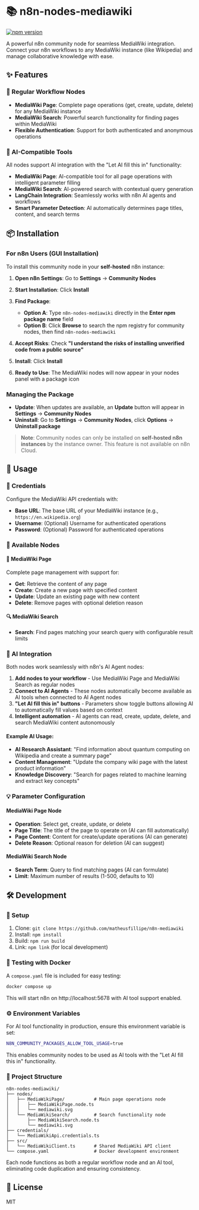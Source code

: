 # 📚 n8n-nodes-mediawiki

[![npm version](https://badge.fury.io/js/n8n-nodes-mediawiki.svg)](https://www.npmjs.com/package/n8n-nodes-mediawiki)

A powerful n8n community node for seamless MediaWiki integration. Connect your n8n workflows to any MediaWiki instance (like Wikipedia) and manage collaborative knowledge with ease.

## ✨ Features

### 🔧 Regular Workflow Nodes
- **MediaWiki Page**: Complete page operations (get, create, update, delete) for any MediaWiki instance
- **MediaWiki Search**: Powerful search functionality for finding pages within MediaWiki
- **Flexible Authentication**: Support for both authenticated and anonymous operations

### 🤖 AI-Compatible Tools
All nodes support AI integration with the "Let AI fill this in" functionality:
- **MediaWiki Page**: AI-compatible tool for all page operations with intelligent parameter filling
- **MediaWiki Search**: AI-powered search with contextual query generation
- **LangChain Integration**: Seamlessly works with n8n AI agents and workflows
- **Smart Parameter Detection**: AI automatically determines page titles, content, and search terms

## 📦 Installation

### For n8n Users (GUI Installation)

To install this community node in your **self-hosted** n8n instance:

1. **Open n8n Settings**: Go to **Settings** → **Community Nodes**

2. **Start Installation**: Click **Install**

3. **Find Package**: 
   - **Option A**: Type `n8n-nodes-mediawiki` directly in the **Enter npm package name** field
   - **Option B**: Click **Browse** to search the npm registry for community nodes, then find `n8n-nodes-mediawiki`

4. **Accept Risks**: Check **"I understand the risks of installing unverified code from a public source"**

5. **Install**: Click **Install**

6. **Ready to Use**: The MediaWiki nodes will now appear in your nodes panel with a package icon

### Managing the Package

- **Update**: When updates are available, an **Update** button will appear in **Settings** → **Community Nodes**
- **Uninstall**: Go to **Settings** → **Community Nodes**, click **Options** → **Uninstall package**

> **Note**: Community nodes can only be installed on **self-hosted n8n instances** by the instance owner. This feature is not available on n8n Cloud.

## 🚀 Usage

### 🔐 Credentials

Configure the MediaWiki API credentials with:
- **Base URL**: The base URL of your MediaWiki instance (e.g., `https://en.wikipedia.org`)
- **Username**: (Optional) Username for authenticated operations
- **Password**: (Optional) Password for authenticated operations

### 🎯 Available Nodes

#### 📄 MediaWiki Page
Complete page management with support for:
- **Get**: Retrieve the content of any page
- **Create**: Create a new page with specified content  
- **Update**: Update an existing page with new content
- **Delete**: Remove pages with optional deletion reason

#### 🔍 MediaWiki Search  
- **Search**: Find pages matching your search query with configurable result limits

### 🤖 AI Integration

Both nodes work seamlessly with n8n's AI Agent nodes:

1. **Add nodes to your workflow** - Use MediaWiki Page and MediaWiki Search as regular nodes
2. **Connect to AI Agents** - These nodes automatically become available as AI tools when connected to AI Agent nodes
3. **"Let AI fill this in" buttons** - Parameters show toggle buttons allowing AI to automatically fill values based on context
4. **Intelligent automation** - AI agents can read, create, update, delete, and search MediaWiki content autonomously

#### Example AI Usage:
- **AI Research Assistant**: "Find information about quantum computing on Wikipedia and create a summary page"
- **Content Management**: "Update the company wiki page with the latest product information"
- **Knowledge Discovery**: "Search for pages related to machine learning and extract key concepts"

### 💡 Parameter Configuration

#### MediaWiki Page Node
- **Operation**: Select get, create, update, or delete
- **Page Title**: The title of the page to operate on (AI can fill automatically)
- **Page Content**: Content for create/update operations (AI can generate)
- **Delete Reason**: Optional reason for deletion (AI can suggest)

#### MediaWiki Search Node
- **Search Term**: Query to find matching pages (AI can formulate)
- **Limit**: Maximum number of results (1-500, defaults to 10)

## 🛠️ Development

### 🚀 Setup

1. Clone: `git clone https://github.com/matheusfillipe/n8n-mediawiki`
2. Install: `npm install`
3. Build: `npm run build`
4. Link: `npm link` (for local development)

### 🐳 Testing with Docker

A `compose.yaml` file is included for easy testing:

```bash
docker compose up
```

This will start n8n on http://localhost:5678 with AI tool support enabled.

### ⚙️ Environment Variables

For AI tool functionality in production, ensure this environment variable is set:

```bash
N8N_COMMUNITY_PACKAGES_ALLOW_TOOL_USAGE=true
```

This enables community nodes to be used as AI tools with the "Let AI fill this in" functionality.

### 📁 Project Structure

```
n8n-nodes-mediawiki/
├── nodes/
│   ├── MediaWikiPage/           # Main page operations node
│   │   ├── MediaWikiPage.node.ts
│   │   └── mediawiki.svg
│   └── MediaWikiSearch/         # Search functionality node
│       ├── MediaWikiSearch.node.ts
│       └── mediawiki.svg
├── credentials/
│   └── MediaWikiApi.credentials.ts
├── src/
│   └── MediaWikiClient.ts       # Shared MediaWiki API client
└── compose.yaml                 # Docker development environment
```

Each node functions as both a regular workflow node and an AI tool, eliminating code duplication and ensuring consistency.

## 📄 License

MIT
